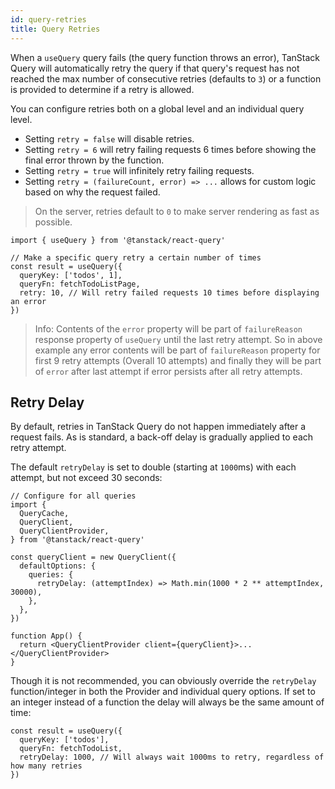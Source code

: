 ```yaml
---
id: query-retries
title: Query Retries
---
```


When a `useQuery` query fails (the query function throws an error), TanStack Query will automatically retry the query if that query's request has not reached the max number of consecutive retries (defaults to `3`) or a function is provided to determine if a retry is allowed.

You can configure retries both on a global level and an individual query level.

- Setting `retry = false` will disable retries.
- Setting `retry = 6` will retry failing requests 6 times before showing the final error thrown by the function.
- Setting `retry = true` will infinitely retry failing requests.
- Setting `retry = (failureCount, error) => ...` allows for custom logic based on why the request failed.

[//]: # 'Info'

> On the server, retries default to `0` to make server rendering as fast as possible.

[//]: # 'Info'
[//]: # 'Example'

```tsx
import { useQuery } from '@tanstack/react-query'

// Make a specific query retry a certain number of times
const result = useQuery({
  queryKey: ['todos', 1],
  queryFn: fetchTodoListPage,
  retry: 10, // Will retry failed requests 10 times before displaying an error
})
```

[//]: # 'Example'

> Info: Contents of the `error` property will be part of `failureReason` response property of `useQuery` until the last retry attempt. So in above example any error contents will be part of `failureReason` property for first 9 retry attempts (Overall 10 attempts) and finally they will be part of `error` after last attempt if error persists after all retry attempts.

## Retry Delay

By default, retries in TanStack Query do not happen immediately after a request fails. As is standard, a back-off delay is gradually applied to each retry attempt.

The default `retryDelay` is set to double (starting at `1000`ms) with each attempt, but not exceed 30 seconds:

[//]: # 'Example2'

```tsx
// Configure for all queries
import {
  QueryCache,
  QueryClient,
  QueryClientProvider,
} from '@tanstack/react-query'

const queryClient = new QueryClient({
  defaultOptions: {
    queries: {
      retryDelay: (attemptIndex) => Math.min(1000 * 2 ** attemptIndex, 30000),
    },
  },
})

function App() {
  return <QueryClientProvider client={queryClient}>...</QueryClientProvider>
}
```

[//]: # 'Example2'

Though it is not recommended, you can obviously override the `retryDelay` function/integer in both the Provider and individual query options. If set to an integer instead of a function the delay will always be the same amount of time:

[//]: # 'Example3'

```tsx
const result = useQuery({
  queryKey: ['todos'],
  queryFn: fetchTodoList,
  retryDelay: 1000, // Will always wait 1000ms to retry, regardless of how many retries
})
```

[//]: # 'Example3'
